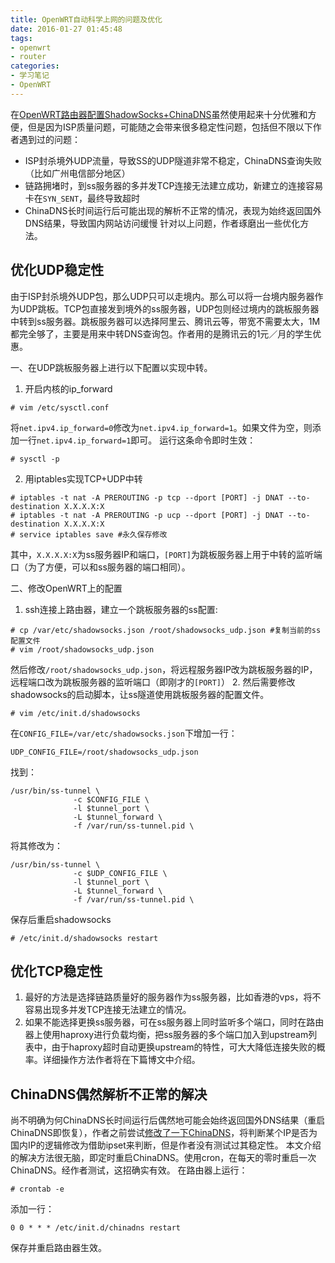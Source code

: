 ```yaml
---
title: OpenWRT自动科学上网的问题及优化
date: 2016-01-27 01:45:48
tags:
- openwrt
- router
categories:
- 学习笔记
- OpenWRT
---
```


在[OpenWRT路由器配置ShadowSocks+ChinaDNS](/2016/01/23/openwrt-bypass-gfw-solution/)虽然使用起来十分优雅和方便，但是因为ISP质量问题，可能随之会带来很多稳定性问题，包括但不限以下作者遇到过的问题：
* ISP封杀境外UDP流量，导致SS的UDP隧道非常不稳定，ChinaDNS查询失败（比如广州电信部分地区）
* 链路拥堵时，到ss服务器的多并发TCP连接无法建立成功，新建立的连接容易卡在`SYN_SENT`，最终导致超时
* ChinaDNS长时间运行后可能出现的解析不正常的情况，表现为始终返回国外DNS结果，导致国内网站访问缓慢
针对以上问题，作者琢磨出一些优化方法。

优化UDP稳定性
-----------
由于ISP封杀境外UDP包，那么UDP只可以走境内。那么可以将一台境内服务器作为UDP跳板。TCP包直接发到境外的ss服务器，UDP包则经过境内的跳板服务器中转到ss服务器。跳板服务器可以选择阿里云、腾讯云等，带宽不需要太大，1M都完全够了，主要是用来中转DNS查询包。作者用的是腾讯云的1元／月的学生优惠。

一、在UDP跳板服务器上进行以下配置以实现中转。
1. 开启内核的ip_forward
  ``` shell
  # vim /etc/sysctl.conf
  ```
  将`net.ipv4.ip_forward=0`修改为`net.ipv4.ip_forward=1`。如果文件为空，则添加一行`net.ipv4.ip_forward=1`即可。
  运行这条命令即时生效：
  ```
  # sysctl -p
  ```
2. 用iptables实现TCP+UDP中转
  ``` shell
  # iptables -t nat -A PREROUTING -p tcp --dport [PORT] -j DNAT --to-destination X.X.X.X:X
  # iptables -t nat -A PREROUTING -p ucp --dport [PORT] -j DNAT --to-destination X.X.X.X:X
  # service iptables save #永久保存修改
  ```
  其中，`X.X.X.X:X`为ss服务器IP和端口，`[PORT]`为跳板服务器上用于中转的监听端口（为了方便，可以和ss服务器的端口相同）。

二、修改OpenWRT上的配置
  1. ssh连接上路由器，建立一个跳板服务器的ss配置:
  ``` shell
  # cp /var/etc/shadowsocks.json /root/shadowsocks_udp.json #复制当前的ss配置文件
  # vim /root/shadowsocks_udp.json
  ```
  然后修改`/root/shadowsocks_udp.json`，将远程服务器IP改为跳板服务器的IP，远程端口改为跳板服务器的监听端口（即刚才的`[PORT]`）
  2. 然后需要修改shadowsocks的启动脚本，让ss隧道使用跳板服务器的配置文件。
  ```
  # vim /etc/init.d/shadowsocks
  ```
  在`CONFIG_FILE=/var/etc/shadowsocks.json`下增加一行：
  ```
  UDP_CONFIG_FILE=/root/shadowsocks_udp.json
  ```
  找到：
  ```
  /usr/bin/ss-tunnel \       
                -c $CONFIG_FILE \        
                -l $tunnel_port \          
                -L $tunnel_forward \
                -f /var/run/ss-tunnel.pid \
  ```
  将其修改为：
  ```
  /usr/bin/ss-tunnel \       
                -c $UDP_CONFIG_FILE \        
                -l $tunnel_port \          
                -L $tunnel_forward \
                -f /var/run/ss-tunnel.pid \
  ```
  保存后重启shadowsocks
  ```
  # /etc/init.d/shadowsocks restart
  ```

优化TCP稳定性
-----------
1. 最好的方法是选择链路质量好的服务器作为ss服务器，比如香港的vps，将不容易出现多并发TCP连接无法建立的情况。
2. 如果不能选择更换ss服务器，可在ss服务器上同时监听多个端口，同时在路由器上使用haproxy进行负载均衡，把ss服务器的多个端口加入到upstream列表中，由于haproxy超时自动更换upstream的特性，可大大降低连接失败的概率。详细操作方法作者将在下篇博文中介绍。

ChinaDNS偶然解析不正常的解决
------------------------
尚不明确为何ChinaDNS长时间运行后偶然地可能会始终返回国外DNS结果（重启ChinaDNS即恢复），作者之前尝试[修改了一下ChinaDNS](https://github.com/Chion82/ChinaDNS)，将判断某个IP是否为国内IP的逻辑修改为借助ipset来判断，但是作者没有测试过其稳定性。
本文介绍的解决方法很无脑，即定时重启ChinaDNS。使用cron，在每天的零时重启一次ChinaDNS。经作者测试，这招确实有效。
在路由器上运行：
```
# crontab -e
```
添加一行：
```
0 0 * * * /etc/init.d/chinadns restart
```
保存并重启路由器生效。
